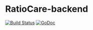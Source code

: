 # RatioCare-backend
[![Build Status](https://travis-ci.org/Puksi-Team/RatioCare-backend.svg?branch=master)](https://travis-ci.org/Puksi-Team/RatioCare-backend)
[![GoDoc](https://godoc.org/github.com/neo9-polska/PhotoSaloon-backend?status.svg)](https://godoc.org/github.com/neo9-polska/PhotoSaloon-backend)
